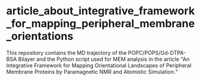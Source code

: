 # article_about_integrative_framework_for_mapping_peripheral_membrane_orientations
This repository contains the MD trajectory of the POPC/POPS/Gd-DTPA-BSA Bilayer and the Python script used for MEM analysis in the article "An Integrative Framework for Mapping Orientational Landscapes of Peripheral Membrane Proteins by Paramagnetic NMR and Atomistic Simulation.“
